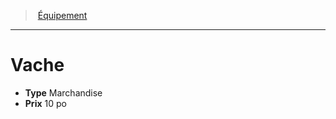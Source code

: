 ﻿---
!Equipment
Type: Marchandise
Price: 10 po
Id: equipment_hd.md#vache
ParentLink: equipment_hd.md#Équipement
Name: Vache
ParentName: Équipement
NameLevel: 1
---
> [Équipement](hd_equipment.md)

---

# Vache

- **Type** Marchandise
- **Prix** 10 po

